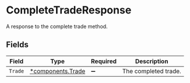 # CompleteTradeResponse

A response to the complete trade method.


## Fields

| Field                                                 | Type                                                  | Required                                              | Description                                           |
| ----------------------------------------------------- | ----------------------------------------------------- | ----------------------------------------------------- | ----------------------------------------------------- |
| `Trade`                                               | [*components.Trade](../../models/components/trade.md) | :heavy_minus_sign:                                    | The completed trade.                                  |